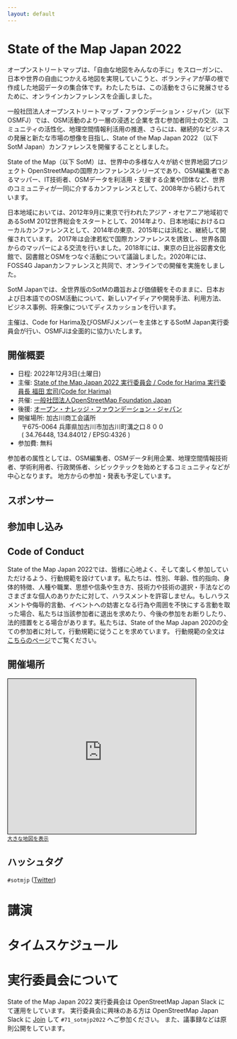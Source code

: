 ```yaml
---
layout: default
---
```


# State of the Map Japan 2022

オープンストリートマップは、「自由な地図をみんなの手に」をスローガンに、日本や世界の自由につかえる地図を実現していこうと、ボランティアが草の根で作成した地図データの集合体です。わたしたちは、この活動をさらに発展させるために、オンラインカンファレンスを企画しました。

一般社団法人オープンストリートマップ・ファウンデーション・ジャパン（以下OSMFJ）では、OSM活動のより一層の浸透と企業を含む参加者同士の交流、コミュニティの活性化、地理空間情報利活用の推進、さらには、継続的なビジネスの発展と新たな市場の想像を目指し、State of the Map Japan 2022 （以下SotM Japan）カンファレンスを開催することとしました。

State of the Map（以下 SotM）は、世界中の多様な人々が紡ぐ世界地図プロジェクト OpenStreetMapの国際カンファレンスシリーズであり、OSM編集者であるマッパー、IT技術者、OSMデータを利活用・支援する企業や団体など、世界のコミュニティが一同に介するカンファレンスとして、2008年から続けられています。

日本地域においては、2012年9月に東京で行われたアジア・オセアニア地域初であるSotM 2012世界総会をスタートとして、2014年より、日本地域におけるローカルカンファレンスとして、2014年の東京、2015年には浜松と、継続して開催されています。
2017年は会津若松で国際カンファレンスを誘致し、世界各国からのマッパーによる交流を行いました。2018年には、東京の日比谷図書文化館で、図書館とOSMをつなぐ活動について議論しました。2020年には、FOSS4G Japanカンファレンスと共同で、オンラインでの開催を実施をしました。

SotM Japanでは、全世界版のSotMの趣旨および価値観をそのままに、日本および日本語でのOSM活動について、新しいアイディアや開発手法、利用方法、ビジネス事例、将来像についてディスカッションを行います。

主催は、Code for Harima及びOSMFJメンバーを主体とするSotM Japan実行委員会が行い、OSMFJは全面的に協力いたします。

## 開催概要

- 日程: 2022年12月3日(土曜日)
- 主催: [State of the Map Japan 2022 実行委員会 / Code for Harima 実行委員長 福田 宏司(Code for Harima)](#実行委員会について)
- 共催: [一般社団法人OpenStreetMap Foundation Japan](https://osmf.jp/)
- 後援: [オープン・ナレッジ・ファウンデーション・ジャパン](https://okfn.jp/)
- 開催場所: 加古川商工会議所<br>
&nbsp;&nbsp;〒675-0064 兵庫県加古川市加古川町溝之口８００<br>
&nbsp;&nbsp;( 34.76448, 134.84012 / EPSG:4326 )
- 参加費: 無料

参加者の属性としては、OSM編集者、OSMデータ利用企業、地理空間情報技術者、学術利用者、行政関係者、シビックテックを始めとするコミュニティなどが中心となります。
地方からの参加・発表も予定しています。

## スポンサー

## 参加申し込み

## Code of Conduct

State of the Map Japan 2022では、皆様に心地よく、そして楽しく参加していただけるよう、行動規範を設けています。私たちは、性別、年齢、性的指向、身体的特徴、人種や職業、思想や信条や生き方、技術力や技術の選択・手法などのさまざまな個人のありかたに対して、ハラスメントを許容しません。もしハラスメントや侮辱的言動、イベントへの妨害となる行為や周囲を不快にする言動を取った場合、私たちは当該参加者に退出を求めたり、今後の参加をお断りしたり、法的措置をとる場合があります。私たちは、State of the Map Japan 2020の全ての参加者に対して，行動規範に従うことを求めています。
行動規範の全文は[こちらのページ](./coc.html)でご覧ください。 

## 開催場所

<iframe width="425" height="350" frameborder="0" scrolling="no" marginheight="0" marginwidth="0" src="https://www.openstreetmap.org/export/embed.html?bbox=134.82949733734134%2C34.7582381983929%2C134.85044002532962%2C34.77070087000864&amp;layer=mapnik&amp;marker=34.764460955626284%2C134.83996868133545" style="border: 1px solid black"></iframe><br/><small><a href="https://www.openstreetmap.org/?mlat=34.7645&amp;mlon=134.8400#map=16/34.7645/134.8400">大きな地図を表示</a></small>

## ハッシュタグ

`#sotmjp` ([Twitter](https://twitter.com/hashtag/sotmjp))

# 講演

# タイムスケジュール

# 実行委員会について

State of the Map Japan 2022 実行委員会は OpenStreetMap Japan Slack にて運用をしています。
実行委員会に興味のある方は OpenStreetMap Japan Slack に [Join](https://bit.ly/OSM_Japan) して `#71_sotmjp2022` へご参加ください。
また、議事録などは原則公開をしています。
